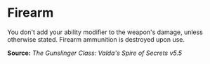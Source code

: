 # Firearm
You don't add your ability modifier to the weapon's damage, unless otherwise stated. Firearm ammunition is destroyed upon use.

**Source:** *The Gunslinger Class: Valda's Spire of Secrets v5.5*